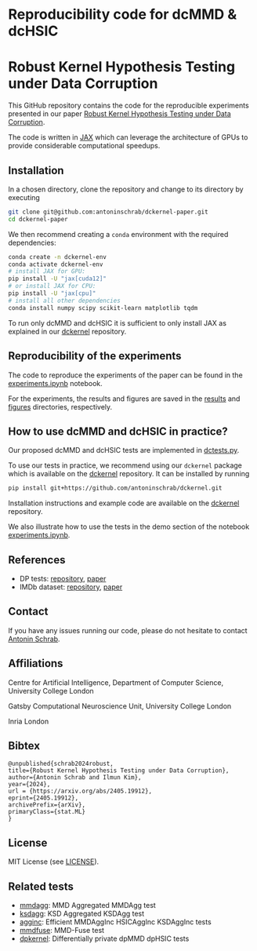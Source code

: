 # Reproducibility code for dcMMD & dcHSIC 

# Robust Kernel Hypothesis Testing under Data Corruption

This GitHub repository contains the code for the reproducible experiments presented in our paper 
[Robust Kernel Hypothesis Testing under Data Corruption](https://arxiv.org/abs/2405.19912).

The code is written in [JAX](https://jax.readthedocs.io/) which can leverage the architecture of GPUs to provide considerable computational speedups.

## Installation

In a chosen directory, clone the repository and change to its directory by executing 
```bash
git clone git@github.com:antoninschrab/dckernel-paper.git
cd dckernel-paper
```
We then recommend creating a `conda` environment with the required dependencies:
  ```bash
  conda create -n dckernel-env
  conda activate dckernel-env
  # install JAX for GPU:
  pip install -U "jax[cuda12]"
  # or install JAX for CPU:
  pip install -U "jax[cpu]"
  # install all other dependencies
  conda install numpy scipy scikit-learn matplotlib tqdm
  ```

To run only dcMMD and dcHSIC it is sufficient to only install JAX as explained in our [dckernel](https://github.com/antoninschrab/dckernel) repository. 

## Reproducibility of the experiments

The code to reproduce the experiments of the paper can be found in the [experiments.ipynb](experiments.ipynb) notebook.

For the experiments, the results and figures are saved in the [results](results) and [figures](figures) directories, respectively. 

## How to use dcMMD and dcHSIC in practice?

Our proposed dcMMD and dcHSIC tests are implemented in [dctests.py](dctests.py).

To use our tests in practice, we recommend using our `dckernel` package which is available on the [dckernel](https://github.com/antoninschrab/dckernel) repository. 
It can be installed by running
```bash
pip install git+https://github.com/antoninschrab/dckernel.git
```
Installation instructions and example code are available on the [dckernel](https://github.com/antoninschrab/dckernel) repository. 

We also illustrate how to use the tests in the demo section of the notebook [experiments.ipynb](experiments.ipynb).

## References

- DP tests: [repository](https://github.com/antoninschrab/dpkernel/), [paper](https://arxiv.org/abs/2310.19043)
- IMDb dataset: [repository](https://ai.stanford.edu/~amaas/data/sentiment/), [paper](https://ai.stanford.edu/~amaas/papers/wvSent_acl2011.pdf)

## Contact

If you have any issues running our code, please do not hesitate to contact [Antonin Schrab](https://antoninschrab.github.io).

## Affiliations

Centre for Artificial Intelligence, Department of Computer Science, University College London

Gatsby Computational Neuroscience Unit, University College London

Inria London

## Bibtex

```
@unpublished{schrab2024robust,
title={Robust Kernel Hypothesis Testing under Data Corruption}, 
author={Antonin Schrab and Ilmun Kim},
year={2024},
url = {https://arxiv.org/abs/2405.19912},
eprint={2405.19912},
archivePrefix={arXiv},
primaryClass={stat.ML}
}
```

## License

MIT License (see [LICENSE](LICENSE)).

## Related tests

- [mmdagg](https://github.com/antoninschrab/mmdagg/): MMD Aggregated MMDAgg test
- [ksdagg](https://github.com/antoninschrab/ksdagg/): KSD Aggregated KSDAgg test
- [agginc](https://github.com/antoninschrab/agginc/): Efficient MMDAggInc HSICAggInc KSDAggInc tests
- [mmdfuse](https://github.com/antoninschrab/mmdfuse/): MMD-Fuse test
- [dpkernel](https://github.com/antoninschrab/dpkernel/): Differentially private dpMMD dpHSIC tests
